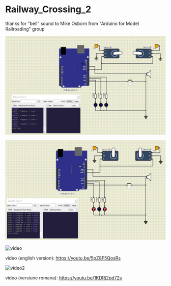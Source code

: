 # Railway_Crossing_2
thanks for "bell" sound to Mike Osborn from "Arduino for Model Railroading" group

![schematic_leds_off](https://github.com/tehniq3/Railway_Crossing_2/blob/main/Railway_crossing_servo_bell_button_schematic.PNG)

![schematic_leds_on](https://github.com/tehniq3/Railway_Crossing_2/blob/main/Railway_crossing_servo_bell_button_schematic_2.PNG)

![video](https://i9.ytimg.com/vi/1KDRj2pd72s/mq2.jpg?sqp=CMCh2JEG&rs=AOn4CLAN6w0vJ3QYZvaRTDqlAUS6-u4b5g)

video (english version): https://youtu.be/5pZ8F5QosRs


![video2](https://i9.ytimg.com/vi/5pZ8F5QosRs/mq2.jpg?sqp=CMCh2JEG&rs=AOn4CLDiY1-d_Sd7YBwhP5QBCMa7fGpXZQ)

video (versiune romana): https://youtu.be/1KDRj2pd72s



